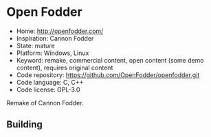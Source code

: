 # Open Fodder

- Home: http://openfodder.com/
- Inspiration: Cannon Fodder
- State: mature
- Platform: Windows, Linux
- Keyword: remake, commercial content, open content (some demo content), requires original content
- Code repository: https://github.com/OpenFodder/openfodder.git
- Code language: C, C++
- Code license: GPL-3.0

Remake of Cannon Fodder.

## Building
